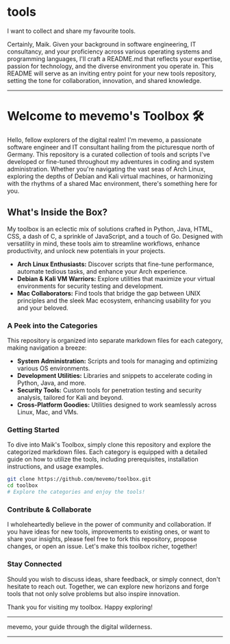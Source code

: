 # tools
I want to collect and share my favourite tools.

Certainly, Maik. Given your background in software engineering, IT consultancy, and your proficiency across various operating systems and programming languages, I'll craft a README.md that reflects your expertise, passion for technology, and the diverse environment you operate in. This README will serve as an inviting entry point for your new tools repository, setting the tone for collaboration, innovation, and shared knowledge.

---

# Welcome to mevemo's Toolbox 🛠️

Hello, fellow explorers of the digital realm! I'm mevemo, a passionate software engineer and IT consultant hailing from the picturesque north of Germany. This repository is a curated collection of tools and scripts I've developed or fine-tuned throughout my adventures in coding and system administration. Whether you're navigating the vast seas of Arch Linux, exploring the depths of Debian and Kali virtual machines, or harmonizing with the rhythms of a shared Mac environment, there's something here for you.

## What's Inside the Box?

My toolbox is an eclectic mix of solutions crafted in Python, Java, HTML, CSS, a dash of C, a sprinkle of JavaScript, and a touch of Go. Designed with versatility in mind, these tools aim to streamline workflows, enhance productivity, and unlock new potentials in your projects. 

- **Arch Linux Enthusiasts:** Discover scripts that fine-tune performance, automate tedious tasks, and enhance your Arch experience.
- **Debian & Kali VM Warriors:** Explore utilities that maximize your virtual environments for security testing and development.
- **Mac Collaborators:** Find tools that bridge the gap between UNIX principles and the sleek Mac ecosystem, enhancing usability for you and your beloved.

### A Peek into the Categories

This repository is organized into separate markdown files for each category, making navigation a breeze:

- **System Administration:** Scripts and tools for managing and optimizing various OS environments.
- **Development Utilities:** Libraries and snippets to accelerate coding in Python, Java, and more.
- **Security Tools:** Custom tools for penetration testing and security analysis, tailored for Kali and beyond.
- **Cross-Platform Goodies:** Utilities designed to work seamlessly across Linux, Mac, and VMs.

### Getting Started

To dive into Maik's Toolbox, simply clone this repository and explore the categorized markdown files. Each category is equipped with a detailed guide on how to utilize the tools, including prerequisites, installation instructions, and usage examples.

```bash
git clone https://github.com/mevemo/toolbox.git
cd toolbox
# Explore the categories and enjoy the tools!
```

### Contribute & Collaborate

I wholeheartedly believe in the power of community and collaboration. If you have ideas for new tools, improvements to existing ones, or want to share your insights, please feel free to fork this repository, propose changes, or open an issue. Let's make this toolbox richer, together!

### Stay Connected

Should you wish to discuss ideas, share feedback, or simply connect, don't hesitate to reach out. Together, we can explore new horizons and forge tools that not only solve problems but also inspire innovation.

Thank you for visiting my toolbox. Happy exploring!

---

mevemo, your guide through the digital wilderness.

---


